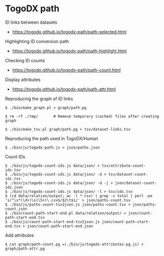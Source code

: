 # TogoDX path

ID links between datasets
* https://togodx.github.io/togodx-path/path-selected.html

Highlighting ID conversion path
* https://togodx.github.io/togodx-path/path-highlight.html

Checking ID counts
* https://togodx.github.io/togodx-path/path-count.html

Display attributes
* https://togodx.github.io/togodx-path/path-attr.html

Reproducing the graph of ID links
```
$ ./bin/make_graph.pl > graph/path.pg

$ rm -rf ./tmp/       # Remove temporary (cached) files after creating graph
```
```
$ ./bin/make_tsv.pl graph/path.pg > tsv/dataset-links.tsv
```

Reproducing the path used in TogoDX/Human
```
$ ./bin/js/togodx-path.js > json/paths.json
```

Count IDs
```
$ ./bin/js/togodx-count-ids.js data/json/ > tsv/attribute-count-ids.tsv
$ ./bin/js/togodx-count-ids.js data/json/ -d > tsv/dataset-count-ids.tsv
$ ./bin/js/togodx-count-ids.js data/json/ -d -j > json/dataset-count-ids.json
$ ./bin/js/togodx-count-ids.js data/json/ -l > tsv/ids.tsv
$ (cd data/relation/output; wc -l *.csv) | grep -v total | perl -pe 's/^\s*(\d+)\s(\S+)\.csv$/$2\t$1/' > json/paths-count.tsv
$ ./bin/js/paths-count-tsv2json.js json/paths-count.tsv > json/paths-count.json
$ ./bin/count-path-start-end.pl data/relation/output/ > json/count-path-start-end.tsv
$ ./bin/js/count-path-start-end-tsv2json.js json/count-path-start-end.tsv > json/count-path-start-end.json
```

Add attributes
```
$ cat graph/path-count.pg =(./bin/js/togodx-attributes-pg.js) > graph/path-attr.pg
```
